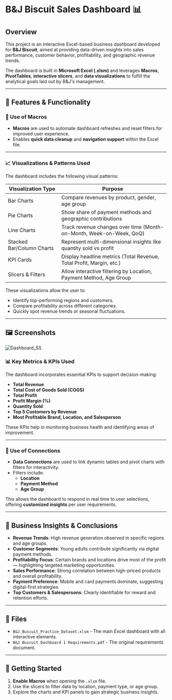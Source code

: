 # B&J Biscuit Sales Dashboard 📊

## Overview

This project is an interactive Excel-based business dashboard developed for **B&J Biscuit**, aimed at providing data-driven insights into sales performance, customer behavior, profitability, and geographic revenue trends.

The dashboard is built in **Microsoft Excel (.xlsm)** and leverages **Macros**, **PivotTables**, **interactive slicers**, and **data visualizations** to fulfill the analytical goals laid out by B&J's management.

---

## 🔧 Features & Functionality

### 🧠 Use of Macros
- **Macros** are used to automate dashboard refreshes and reset filters for improved user experience.
- Enables **quick data cleanup** and **navigation support** within the Excel file.

---

### 📈 Visualizations & Patterns Used

The dashboard includes the following visual patterns:

| Visualization Type       | Purpose                                                                 |
|--------------------------|-------------------------------------------------------------------------|
| Bar Charts               | Compare revenues by product, gender, age group                          |
| Pie Charts               | Show share of payment methods and geographic contributions              |
| Line Charts              | Track revenue changes over time (Month-on-Month, Week-on-Week, QoQ)     |
| Stacked Bar/Column Charts| Represent multi-dimensional insights like quantity sold vs profit       |
| KPI Cards                | Display headline metrics (Total Revenue, Total Profit, Margin, etc.)    |
| Slicers & Filters        | Allow interactive filtering by Location, Payment Method, Age Group      |

These visualizations allow the user to:
- Identify top-performing regions and customers.
- Compare profitability across different categories.
- Quickly spot revenue trends or seasonal fluctuations.

---
## 🖼️ Screenshots

![Dashboard_SS](https://github.com/user-attachments/assets/f3a519c1-8fd2-4aab-93bd-63d32e568397)


### 📊 Key Metrics & KPIs Used

The dashboard incorporates essential KPIs to support decision-making:

- **Total Revenue**
- **Total Cost of Goods Sold (COGS)**
- **Total Profit**
- **Profit Margin (%)**
- **Quantity Sold**
- **Top 5 Customers by Revenue**
- **Most Profitable Brand, Location, and Salesperson**

These KPIs help in monitoring business health and identifying areas of improvement.

---

### 🔗 Use of Connections

- **Data Connections** are used to link dynamic tables and pivot charts with filters for interactivity.
- Filters include:
  - **Location**
  - **Payment Method**
  - **Age Group**

This allows the dashboard to respond in real time to user selections, offering **customized insights** per user requirements.

---


## 📌 Business Insights & Conclusions

- **Revenue Trends**: High revenue generation observed in specific regions and age groups.
- **Customer Segments**: Young adults contribute significantly via digital payment methods.
- **Profitability Focus**: Certain brands and locations drive most of the profit — highlighting targeted marketing opportunities.
- **Sales Performance**: Strong correlation between high-priced products and overall profitability.
- **Payment Preference**: Mobile and card payments dominate, suggesting digital-first strategies.
- **Top Customers & Salespersons**: Clearly identifiable for reward and retention efforts.

---

## 📂 Files

- `B&J_Buscuit_Practice_Dataset.xlsm` - The main Excel dashboard with all interactive elements.
- `B&J Buscuit Dashboard 1 Requirements.pdf` - The original requirements document.

---

## 🚀 Getting Started

1. **Enable Macros** when opening the `.xlsm` file.
2. Use the slicers to filter data by location, payment type, or age group.
3. Explore the charts and KPI panels to gain strategic business insights.
